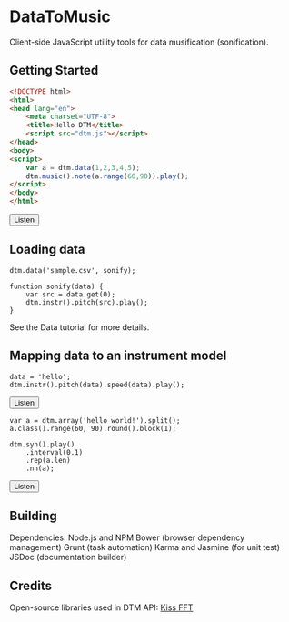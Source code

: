 <script src="../dtm.js"></script>
<script>
function playNext(elem) {
    try {
        var code = elem.nextElementSibling.getElementsByClassName('sunlight-highlight-javascript')[0].textContent;
        eval(code);
    } catch (e) {}
}

function playPrev(elem) {
    try {
        var code = elem.previousElementSibling.getElementsByClassName('sunlight-highlight-javascript')[0].textContent;
        eval(code);
    } catch (e) {
        alert(e);
    }
}
</script>


# DataToMusic
Client-side JavaScript utility tools for data musification (sonification). 

## Getting Started

```html
<!DOCTYPE html>
<html>
<head lang="en">
    <meta charset="UTF-8">
    <title>Hello DTM</title>
    <script src="dtm.js"></script>
</head>
<body>
<script>
    var a = dtm.data(1,2,3,4,5);
    dtm.music().note(a.range(60,90)).play();
</script>
</body>
</html>
```

<button onclick="playPrev(this)">Listen</button>

## Loading data

    dtm.data('sample.csv', sonify);
    
    function sonify(data) {
        var src = data.get(0);
        dtm.instr().pitch(src).play();
    }

See the Data tutorial for more details.

## Mapping data to an instrument model

    data = 'hello';
    dtm.instr().pitch(data).speed(data).play();

<button onclick="playPrev(this)">Listen</button>

    var a = dtm.array('hello world!').split();
    a.class().range(60, 90).round().block(1);
    
    dtm.syn().play()
        .interval(0.1)
        .rep(a.len)
        .nn(a);
    
<button onclick="playPrev(this)">Listen</button>

## Building ##
Dependencies:
Node.js and NPM
Bower (browser dependency management)
Grunt (task automation)
Karma and Jasmine (for unit test)
JSDoc (documentation builder)

## Credits ##
Open-source libraries used in DTM API: 
<a href="https://sourceforge.net/projects/kissfft">Kiss FFT</a>